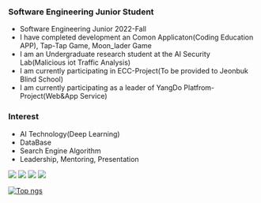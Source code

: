 
### Software Engineering Junior Student
- Software Engineering Junior 2022-Fall
- I have completed development an Comon Applicaton(Coding Education APP), Tap-Tap Game, Moon_lader Game
- I am an Undergraduate research student at the AI Security Lab(Malicious iot Traffic Analysis)
- I am currently participating in ECC-Project(To be provided to Jeonbuk Blind School)
- I am currently participating as a leader of YangDo Platfrom-Project(Web&App Service)

### Interest
- AI Technology(Deep Learning)
- DataBase
- Search Engine Algorithm
- Leadership, Mentoring, Presentation
 
<img src="https://img.shields.io/badge/C-1E2B67?style=for-the-badge&logo=C%2B%2B&logoColor=ffffff"/> <img src="https://img.shields.io/badge/JAVA-007396?style=for-the-badge&logo=java&logoColor=white"> <img src="https://img.shields.io/badge/mysql-4479A1?style=for-the-badge&logo=mysql&logoColor=white"> <img src="https://img.shields.io/badge/github-181717?style=for-the-badge&logo=github&logoColor=white">

 
[![Top ngs](https://github-readme-stats.vercel.app/api/top-langs/?username=dongu4749&theme=radical&layout=compact&)](https://github.com/dongu4749/github-readme-stats)  
